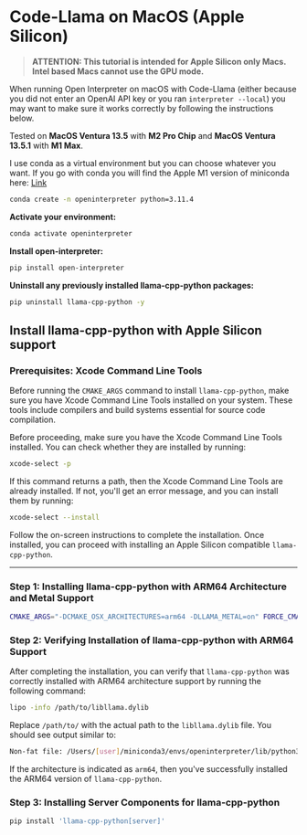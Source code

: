 # Code-Llama on MacOS (Apple Silicon)

> __ATTENTION: This tutorial is intended for Apple Silicon only Macs. Intel based Macs cannot use the GPU mode.__

When running Open Interpreter on macOS with Code-Llama (either because you did
not enter an OpenAI API key or you ran `interpreter --local`) you may want to
make sure it works correctly by following the instructions below.

Tested on **MacOS Ventura 13.5** with **M2 Pro Chip** and **MacOS Ventura 13.5.1** with **M1 Max**.

I use conda as a virtual environment but you can choose whatever you want. If you go with conda you will find the Apple M1 version of miniconda here: [Link](https://docs.conda.io/projects/miniconda/en/latest/)

```bash
conda create -n openinterpreter python=3.11.4
```

**Activate your environment:**

```bash
conda activate openinterpreter
```

**Install open-interpreter:**

```bash
pip install open-interpreter
```

**Uninstall any previously installed llama-cpp-python packages:**

```bash
pip uninstall llama-cpp-python -y
```

## Install llama-cpp-python with Apple Silicon support

### Prerequisites: Xcode Command Line Tools

Before running the `CMAKE_ARGS` command to install `llama-cpp-python`, make sure you have Xcode Command Line Tools installed on your system. These tools include compilers and build systems essential for source code compilation.

Before proceeding, make sure you have the Xcode Command Line Tools installed. You can check whether they are installed by running:

```bash
xcode-select -p
```

If this command returns a path, then the Xcode Command Line Tools are already installed. If not, you'll get an error message, and you can install them by running:

```bash
xcode-select --install
```

Follow the on-screen instructions to complete the installation. Once installed, you can proceed with installing an Apple Silicon compatible `llama-cpp-python`.

---
### Step 1: Installing llama-cpp-python with ARM64 Architecture and Metal Support


```bash
CMAKE_ARGS="-DCMAKE_OSX_ARCHITECTURES=arm64 -DLLAMA_METAL=on" FORCE_CMAKE=1 pip install --upgrade --force-reinstall llama-cpp-python --no-cache-dir
```

### Step 2: Verifying Installation of llama-cpp-python with ARM64 Support

After completing the installation, you can verify that `llama-cpp-python` was correctly installed with ARM64 architecture support by running the following command:

```bash
lipo -info /path/to/libllama.dylib
```

Replace `/path/to/` with the actual path to the `libllama.dylib` file. You should see output similar to:

```bash
Non-fat file: /Users/[user]/miniconda3/envs/openinterpreter/lib/python3.11/site-packages/llama_cpp/libllama.dylib is architecture: arm64
```

If the architecture is indicated as `arm64`, then you've successfully installed the ARM64 version of `llama-cpp-python`.

### Step 3: Installing Server Components for llama-cpp-python


```bash
pip install 'llama-cpp-python[server]'
```
